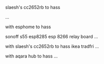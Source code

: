 slaesh's cc2652rb to hass

...

with esphome to hass

sonoff s55 esp8285
esp 8266 relay board
...

with slaesh's cc2652rb to hass
ikea tradfri
...

with aqara hub to hass
...
